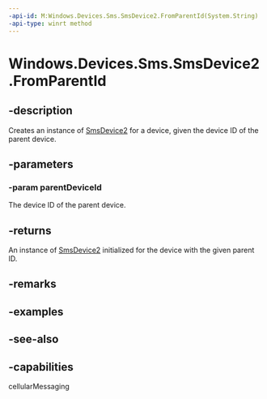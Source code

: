 ----api-id: M:Windows.Devices.Sms.SmsDevice2.FromParentId(System.String)
-api-type: winrt method
---<!-- Method syntaxpublic Windows.Devices.Sms.SmsDevice2 FromParentId(System.String parentDeviceId)--># Windows.Devices.Sms.SmsDevice2.FromParentId## -descriptionCreates an instance of [SmsDevice2](smsdevice2.md) for a device, given the device ID of the parent device.## -parameters### -param parentDeviceIdThe device ID of the parent device.## -returnsAn instance of [SmsDevice2](smsdevice2.md) initialized for the device with the given parent ID.## -remarks## -examples## -see-also## -capabilitiescellularMessaging
